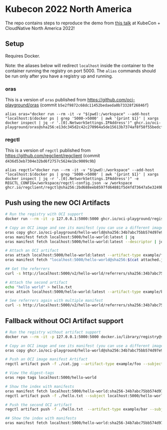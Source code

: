 # Kubecon 2022 North America 

The repo contains steps to reproduce the
demo from [this talk](https://kccncna2022.sched.com/event/182G5/its-complicated-relationships-between-objects-in-oci-registries-josh-dolitsky-chainguard-sajay-antony-microsoft) at KubeCon + CloudNative North America 2022!

## Setup

Requires Docker.

Note: the aliases below will redirect `localhost` inside the container to the container running the registry on port 5000.
The `alias` commands should be run only after you have a registry up and running.

### oras

This is a version of `oras` published from https://github.com/oci-playground/oras (commit `b5e2f9872c68dc11452bedaeda0b73328f26846f`)

```
alias oras="docker run --rm -it -v "$(pwd):/workspace" --add-host "localhost:$(docker ps | grep '5000->5000' | awk '{print $1}' | xargs docker inspect | jq -r '.[0].NetworkSettings.IPAddress')" ghcr.io/oci-playground/oras@sha256:e13dc345d2c42c270964a5de15613b7374af8f58f55bedcfb75397c8d6e88a1c"
```

### regctl

This is a version of `regctl` published from https://github.com/regclient/regclient (commit `d436d53eb7304e32bd6f2757c5624e1bc9009c9b`)

```
alias regctl="docker run --rm -it -v "$(pwd):/workspace" --add-host "localhost:$(docker ps | grep '5000->5000' | awk '{print $1}' | xargs docker inspect | jq -r '.[0].NetworkSettings.IPAddress')" -e REGCTL_CONFIG=/workspace/regctl-config.json -w /workspace ghcr.io/regclient/regctl@sha256:2bd688eeb8597fd64881f5d4fd73647a5e3249be0d7c1bf8c04df0ff02b049b2"
```

## Push using the new OCI Artifacts

```bash
# Run the registry with OCI support
docker run --rm -it -p 127.0.0.1:5000:5000 ghcr.io/oci-playground/registry@sha256:a7a7b3b904337e8b81d06769157a165ba3becb96445b4473df04264b4970c3fa

# Copy an OCI image and see its manifest (you can use a different image here if you want)
oras copy ghcr.io/oci-playground/hello-world@sha256:34b7abc75bb574d97e93d23cdd13ed92b39ee6661a221a8fdcfa57cff8e80f4c localhost:5000/hello-world:latest
oras manifest fetch localhost:5000/hello-world:latest | jq
oras manifest fetch localhost:5000/hello-world:latest --descriptor | jq

# Attach an OCI artifact
oras attach localhost:5000/hello-world:latest --artifact-type example/foo ./cat.jpg:image/jpg --export-manifest attached.json
oras manifest fetch "localhost:5000/hello-world@sha256:$(cat attached.json | shasum -a 256 | cut -d ' ' -f 1)" | jq

## Get the referrers
curl -s http://localhost:5000/v2/hello-world/referrers/sha256:34b7abc75bb574d97e93d23cdd13ed92b39ee6661a221a8fdcfa57cff8e80f4c | jq

# Attach the second artifact
echo "hello world" > hello.txt
oras attach localhost:5000/hello-world:latest --artifact-type example/bar ./hello.txt:text/plain

# See referrers again with multiple manifest
curl -s http://localhost:5000/v2/hello-world/referrers/sha256:34b7abc75bb574d97e93d23cdd13ed92b39ee6661a221a8fdcfa57cff8e80f4c | jq
```

## Fallback without OCI Artifact support

```bash
# Run the registry without artifact support
docker run --rm -it -p 127.0.0.1:5000:5000 docker.io/library/registry@sha256:2e830e8b682d73a1b70cac4343a6a541a87d5271617841d87eeb67a824a5b3f2

# Copy an OCI image and see its manifest (you can use a different image here if you want)
oras copy ghcr.io/oci-playground/hello-world@sha256:34b7abc75bb574d97e93d23cdd13ed92b39ee6661a221a8fdcfa57cff8e80f4c localhost:5000/hello-world:latest

# Push an OCI image manifest Artifact
regctl artifact push -f ./cat.jpg --artifact-type example/foo --subject localhost:5000/hello-world:latest

# View the digest-tags
oras repo tags localhost:5000/hello-world

# Show the index with manifests
oras manifest fetch localhost:5000/hello-world:sha256-34b7abc75bb574d97e93d23cdd13ed92b39ee6661a221a8fdcfa57cff8e80f4c | jq
regctl artifact push -f ./hello.txt --subject localhost:5000/hello-world:latest

# Push the second OCI artifact
regctl artifact push -f ./hello.txt  --artifact-type example/bar --subject localhost:5000/hello-world:latest

## Show the index with manifests
oras manifest fetch localhost:5000/hello-world:sha256-34b7abc75bb574d97e93d23cdd13ed92b39ee6661a221a8fdcfa57cff8e80f4c | jq
```
